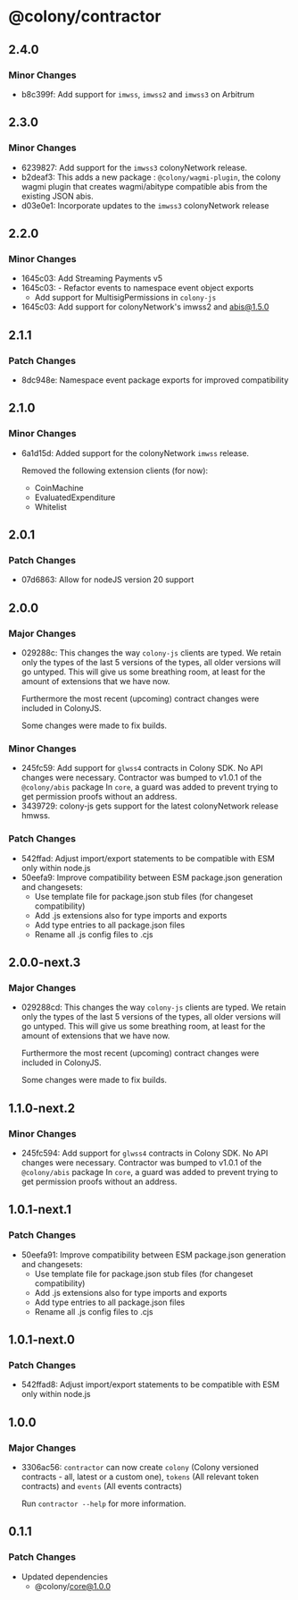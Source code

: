 # @colony/contractor

## 2.4.0

### Minor Changes

- b8c399f: Add support for `imwss`, `imwss2` and `imwss3` on Arbitrum

## 2.3.0

### Minor Changes

- 6239827: Add support for the `imwss3` colonyNetwork release.
- b2deaf3: This adds a new package : `@colony/wagmi-plugin`, the colony wagmi plugin that creates wagmi/abitype compatible abis from the existing JSON abis.
- d03e0e1: Incorporate updates to the `imwss3` colonyNetwork release

## 2.2.0

### Minor Changes

- 1645c03: Add Streaming Payments v5
- 1645c03: - Refactor events to namespace event object exports
  - Add support for MultisigPermissions in `colony-js`
- 1645c03: Add support for colonyNetwork's imwss2 and abis@1.5.0

## 2.1.1

### Patch Changes

- 8dc948e: Namespace event package exports for improved compatibility

## 2.1.0

### Minor Changes

- 6a1d15d: Added support for the colonyNetwork `imwss` release.

  Removed the following extension clients (for now):

  - CoinMachine
  - EvaluatedExpenditure
  - Whitelist

## 2.0.1

### Patch Changes

- 07d6863: Allow for nodeJS version 20 support

## 2.0.0

### Major Changes

- 029288c: This changes the way `colony-js` clients are typed. We retain only the types of the last 5 versions of the types, all older versions will go untyped. This will give us some breathing room, at least for the amount of extensions that we have now.

  Furthermore the most recent (upcoming) contract changes were included in ColonyJS.

  Some changes were made to fix builds.

### Minor Changes

- 245fc59: Add support for `glwss4` contracts in Colony SDK. No API changes were necessary.
  Contractor was bumped to v1.0.1 of the `@colony/abis` package
  In `core`, a guard was added to prevent trying to get permission proofs without an address.
- 3439729: colony-js gets support for the latest colonyNetwork release hmwss.

### Patch Changes

- 542ffad: Adjust import/export statements to be compatible with ESM only within node.js
- 50eefa9: Improve compatibility between ESM package.json generation and changesets:
  - Use template file for package.json stub files (for changeset compatibility)
  - Add .js extensions also for type imports and exports
  - Add type entries to all package.json files
  - Rename all .js config files to .cjs

## 2.0.0-next.3

### Major Changes

- 029288cd: This changes the way `colony-js` clients are typed. We retain only the types of the last 5 versions of the types, all older versions will go untyped. This will give us some breathing room, at least for the amount of extensions that we have now.

  Furthermore the most recent (upcoming) contract changes were included in ColonyJS.

  Some changes were made to fix builds.

## 1.1.0-next.2

### Minor Changes

- 245fc594: Add support for `glwss4` contracts in Colony SDK. No API changes were necessary.
  Contractor was bumped to v1.0.1 of the `@colony/abis` package
  In `core`, a guard was added to prevent trying to get permission proofs without an address.

## 1.0.1-next.1

### Patch Changes

- 50eefa91: Improve compatibility between ESM package.json generation and changesets:
  - Use template file for package.json stub files (for changeset compatibility)
  - Add .js extensions also for type imports and exports
  - Add type entries to all package.json files
  - Rename all .js config files to .cjs

## 1.0.1-next.0

### Patch Changes

- 542ffad8: Adjust import/export statements to be compatible with ESM only within node.js

## 1.0.0

### Major Changes

- 3306ac56: `contractor` can now create `colony` (Colony versioned contracts - all, latest or a custom one), `tokens` (All relevant token contracts) and `events` (All events contracts)

  Run `contractor --help` for more information.

## 0.1.1

### Patch Changes

- Updated dependencies
  - @colony/core@1.0.0
